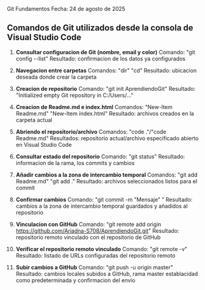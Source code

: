 Git Fundamentos
Fecha: 24 de agosto de 2025

## Comandos de Git utilizados desde la consola de Visual Studio Code

1. **Consultar configuracion de Git (nombre, email y color)**
    Comando: "git config --list"
    Resultado: confirmacion de los datos ya configurados

2. **Navegacion entre carpetas**
    Comandos: "dir" "cd"
    Resultado: ubicacion deseada donde crear la carpeta

3. **Creacion de repositorio**
    Comando: "git init AprendiendoGit"
    Resultado: "Initialized empty Git repository in C:/Users/..."

4. **Creacion de Readme.md e index.html**
    Comandos: "New-Item Readme.md" "New-Item index.html"
    Resultado: archivos creados en la carpeta actual

5. **Abriendo el repositorio/archivo**
    Comandos: "code ."/"code Readme.md"
    Resultados: repositorio actual/archivo especificado abierto en Visual Studio Code

6. **Consultar estado del repositorio**
    Comando: "git status"
    Resultado: informacion de la rama, los commits y cambios

7. **Añadir cambios a la zona de intercambio temporal**
    Comandos: "git add Readme.md" "git add ."
    Resultado: archivos seleccionados listos para el commit

8. **Confirmar cambios**
    Comando: "git commit -m "Mensaje" "
    Resultado: cambios a la zona de intercambio temporal guardados y añadidos al repositorio

9. **Vinculacion con GitHub**
    Comando: "git remote add origin https://github.com/Ariadna-S708/AprendiendoGit.git"
    Resultado: repositorio remoto vinculado con el repositorio de GitHub

10. **Verificar el repositorio remoto vinculado**
    Comando: "git remote -v"
    Resultado: listado de URLs configuradas del repositorio remoto

11. **Subir cambios a GitHub**
    Comando: "git push -u origin master"
    Resultado: cambios locales subidos a GitHub, rama master establacidad como predeterminada y confirmacion del envio